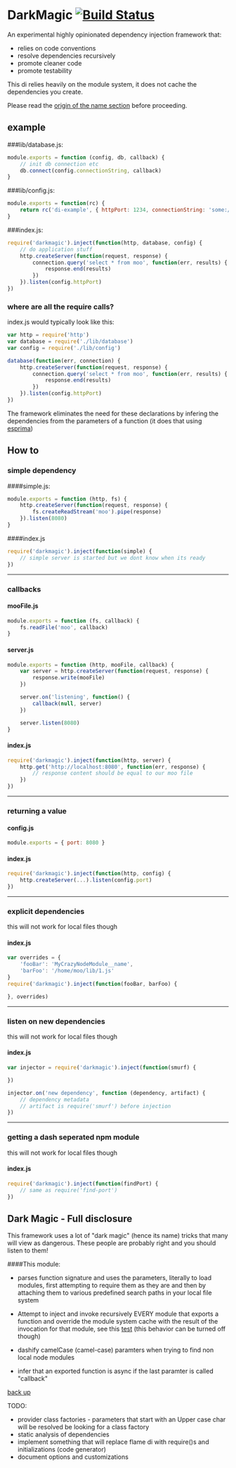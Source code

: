 # DarkMagic [![Build Status](https://secure.travis-ci.org/kessler/darkmagic.png?branch=master)](http://travis-ci.org/kessler/darkmagic)

An experimental highly opinionated dependency injection framework that:

* relies on code conventions
* resolve dependencies recursively
* promote cleaner code
* promote testability

This di relies heavily on the module system, it does not cache the dependencies you create.

Please read the [origin of the name section](#dark-magic---full-disclosure) before proceeding.

## example
###lib/database.js:
```javascript
module.exports = function (config, db, callback) {
	// init db connection etc
	db.connect(config.connectionString, callback)
}
```
###lib/config.js:
```javascript
module.exports = function(rc) {
	return rc('di-example', { httpPort: 1234, connectionString: 'some://thing' })
}
```
###index.js:
```javascript
require('darkmagic').inject(function(http, database, config) {
	// do application stuff
	http.createServer(function(request, response) {
		connection.query('select * from moo', function(err, results) {
			response.end(results)
		})
	}).listen(config.httpPort)
})
```
### where are all the require calls?
index.js would typically look like this:
```javascript
var http = require('http')
var database = require('./lib/database')
var config = require('./lib/config')

database(function(err, connection) {
	http.createServer(function(request, response) {
		connection.query('select * from moo', function(err, results) {
			response.end(results)
		})
	}).listen(config.httpPort)
})
```
The framework eliminates the need for these declarations by infering the dependencies from the parameters of a function (it does that using [esprima](http://esprima.org/))

## How to

### simple dependency
####simple.js:
```javascript
module.exports = function (http, fs) {
	http.createServer(function(request, response) {
		fs.createReadStream('moo').pipe(response)
	}).listen(8080)
}
```
####index.js
```javascript
require('darkmagic').inject(function(simple) {
	// simple server is started but we dont know when its ready
})
```
--------------------------------
### callbacks
#### mooFile.js
```javascript
module.exports = function (fs, callback) {
	fs.readFile('moo', callback)
}
```
#### server.js
```javascript
module.exports = function (http, mooFile, callback) {
	var server = http.createServer(function(request, response) {
		response.write(mooFile)
	})

	server.on('listening', function() {
		callback(null, server)
	})

	server.listen(8080)
}
```
#### index.js
```javascript
require('darkmagic').inject(function(http, server) {
	http.get('http://localhost:8080', function(err, response) {
		// response content should be equal to our moo file
	})
})
```
--------------------------------
### returning a value
#### config.js
```javascript
module.exports = { port: 8080 }
```
#### index.js
```javascript
require('darkmagic').inject(function(http, config) {
	http.createServer(...).listen(config.port)
})
```
--------------------------------
### explicit dependencies
this will not work for local files though

#### index.js
```javascript
var overrides = {
	'fooBar': 'MyCrazyNodeModule__name',
	'barFoo': '/home/moo/lib/1.js'
}
require('darkmagic').inject(function(fooBar, barFoo) {

}, overrides)
```
--------------------------------
### listen on new dependencies
this will not work for local files though

#### index.js
```javascript
var injector = require('darkmagic').inject(function(smurf) {

})

injector.on('new dependency', function (dependency, artifact) {
	// dependency metadata
	// artifact is require('smurf') before injection
})
```
--------------------------------
### getting a dash seperated npm module
this will not work for local files though

#### index.js
```javascript
require('darkmagic').inject(function(findPort) {
	// same as require('find-port')
})
```

## Dark Magic - Full disclosure
This framework uses a lot of "dark magic" (hence its name) tricks that many will view as dangerous. These people are probably right and you should listen to them!

####This module:
- parses function signature and uses the parameters, literally to load modules, first attempting to require them as they are and then by attaching them to various predefined search paths in your local file system

- Attempt to inject and invoke recursively EVERY module that exports a function and override the module system cache with the result of the invocation for that module, see this [test](https://github.com/kessler/darkmagic/blob/master/test/Injector.test.js#L185) (this behavior can be turned off though)

- dashify camelCase (camel-case) paramters when trying to find non local node modules

- infer that an exported function is async if the last paramter is called "callback"

[back up](#darkmagic-)

TODO:

- provider class factories - parameters that start with an Upper case char will be resolved be looking for a class factory
- static analysis of dependencies
- implement something that will replace flame di with require()s and initializations (code generator)
- document options and customizations